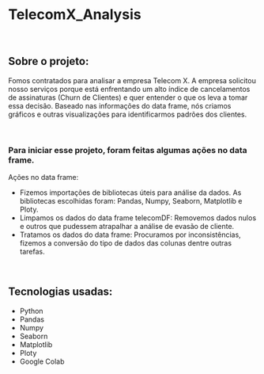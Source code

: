 # TelecomX_Analysis
<br>

<h2>Sobre o projeto:</h2>

<p>Fomos contratados para analisar a empresa Telecom X. A empresa solicitou nosso serviços porque está enfrentando um alto índice de cancelamentos de assinaturas (Churn de Clientes) e quer entender o que os leva a tomar essa decisão. Baseado nas informações do data frame, nós criamos gráficos e outras visualizações para identificarmos padrões dos clientes.</p>
<br>

<h3>Para iniciar esse projeto, foram feitas algumas ações no data frame.</h3>
  
<p>Ações no data frame:
  <ul>
    <li> Fizemos importações de bibliotecas úteis para análise da dados. As bibliotecas escolhidas foram: Pandas, Numpy, Seaborn, Matplotlib e Ploty.</li>
    <li> Limpamos os dados do data frame telecomDF: Removemos dados nulos e outros que pudessem atrapalhar a análise de evasão de cliente.</li>
    <li> Tratamos os dados do data frame: Procuramos por inconsistências, fizemos a conversão do tipo de dados das colunas dentre outras tarefas.</li>
  </ul></p>
  
<br>

<h2>Tecnologias usadas:</h2>

  <ul>
  <li>Python</li>
  <li>Pandas</li>
  <li>Numpy</li>
  <li>Seaborn</li>
  <li>Matplotlib</li>
  <li>Ploty</li>
  <li>Google Colab</li>
  </ul>
  

  
  
